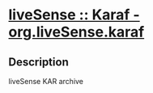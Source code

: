 # [liveSense :: Karaf - org.liveSense.karaf](http://github.com/liveSense/org.liveSense.karaf)

## Description
liveSense KAR archive
